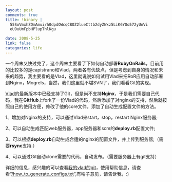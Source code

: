 ```yaml
--- 
layout: post
comments: true
title: !binary |
  55SoVmxhZOmAmui/h0dpdOWcqCBOZ2lueCttb2dyZWxz5LiK6YOo572yUnVi
  eU9uUmFpbHPlupTnlKgu

date: 2008-5-25
link: false
categories: life
---
```

<p>一个周末又快过完了，这个周末主要看了下如何自动部署<strong>RubyOnRails</strong>，目前用的比较多的是capistrano和Vlad，两者各有优缺点，但是考虑到自身的情况和未来的趋势，我主要看的是Vlad，这里就说说如何试用Vlad来把RoR应用自动部署到Nginx，Mogrels，当然，我们这里就不堪SVN了，我们看看Git的实现。</p>
<p><a href="http://rubyhitsquad.com/Vlad_the_Deployer.html">Vlad</a>的最新版本中已经支持了Git，但是尚不支持<strong>Nginx</strong>，于是我们需要自己代码，我在<strong>GitHub</strong>上fork了一份Vlad的代码，然后添加了对nginx的支持，然后就按照自己的使用方便，修改了他的core文件，添加了自动生成配置文件的方法。</p>
<p>1、增加对Nginx的支持，可以通过Vlad来start，stop，restart Nginx服务器;</p>
<p>2、可以自动生成匹配web服务器，app服务器和scm的<strong>deploy.rb</strong>配置文件;</p>
<p>3、可以根据<strong>deploy.rb</strong>自动生成合适的nginx的配置文件，并上传到服务器;（需要<strong>rsync</strong>支持.）</p>
<p>4、可以通过Git自动clone需要的代码，自动发布。（需要服务器上有git支持）</p>
<p>详细的信息，感兴趣的可以查看<a href="http://github.com/IceskYsl/vlad/tree/master">我的vlad的git</a>，使用帮助信息，请查看&ldquo;<a href="http://github.com/IceskYsl/vlad/tree/master/doco/how_to_generate_configs.txt">/how_to_generate_configs.txt</a>&rdquo;,有啥子意见，请告诉我，:)</p>
